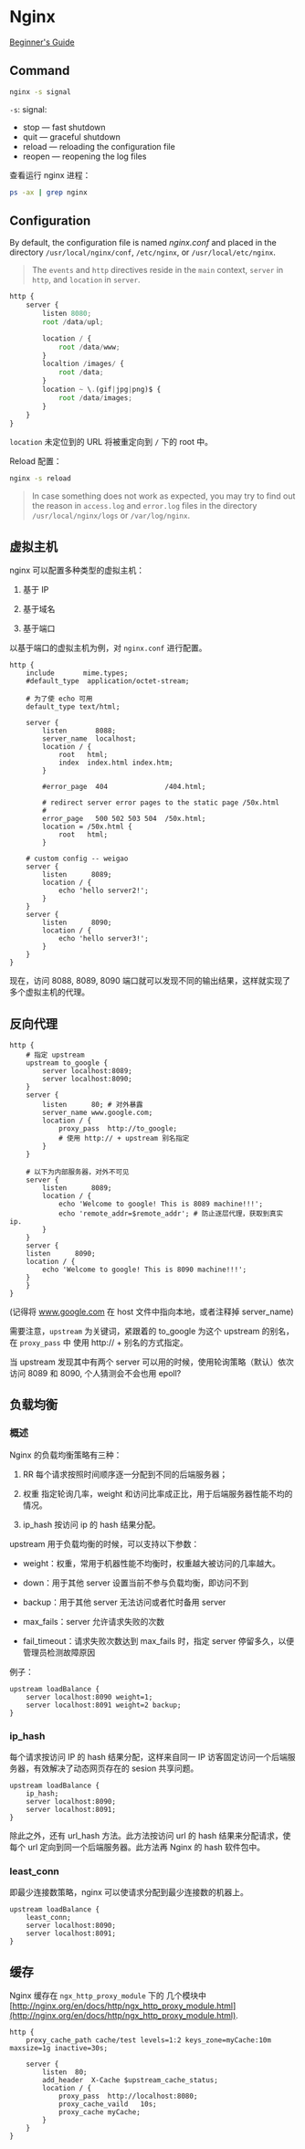 # Nginx

[Beginner's Guide](http://nginx.org/en/docs/beginners_guide.html)

## Command

```sh
nginx -s signal
```

`-s`: signal:
- stop — fast shutdown
- quit — graceful shutdown
- reload — reloading the configuration file
- reopen — reopening the log files

查看运行 nginx 进程：

```sh
ps -ax | grep nginx
```

## Configuration

By default, the configuration file is named *nginx.conf* and placed in the directory `/usr/local/nginx/conf`, `/etc/nginx`, or `/usr/local/etc/nginx`.

> The `events` and `http` directives reside in the `main` context, `server` in `http`, and `location` in `server`.

```js
http {
    server {
        listen 8080;
        root /data/upl;

        location / {
            root /data/www;
        }
        localtion /images/ {
            root /data;
        }
        location ~ \.(gif|jpg|png)$ {
            root /data/images;
        }
    } 
}
```

`location` 未定位到的 URL 将被重定向到 `/` 下的 root 中。

Reload 配置：

```sh
nginx -s reload
```

>In case something does not work as expected, you may try to find out the reason in `access.log` and `error.log` files in the directory `/usr/local/nginx/logs` or `/var/log/nginx`.

<!-- 2019-6-26 -->
## 虚拟主机

nginx 可以配置多种类型的虚拟主机：

1. 基于 IP

2. 基于域名

3. 基于端口

以基于端口的虚拟主机为例，对 `nginx.conf` 进行配置。

```nginx
http {
    include       mime.types;
    #default_type  application/octet-stream;
    
    # 为了使 echo 可用
    default_type text/html;

    server {
        listen       8088;
        server_name  localhost;
        location / {
            root   html;
            index  index.html index.htm;
        }

        #error_page  404              /404.html;

        # redirect server error pages to the static page /50x.html
        #
        error_page   500 502 503 504  /50x.html;
        location = /50x.html {
            root   html;
        }

    # custom config -- weigao
    server {
        listen      8089;
        location / {
            echo 'hello server2!';
        }
    }
    server {
        listen      8090;
        location / {
            echo 'hello server3!';
        }
    }
}
```

现在，访问 8088, 8089, 8090 端口就可以发现不同的输出结果，这样就实现了多个虚拟主机的代理。

## 反向代理

```nginx
http {
    # 指定 upstream
    upstream to_google {
        server localhost:8089;
        server localhost:8090;
    }
    server {
        listen      80; # 对外暴露
        server_name www.google.com;
        location / {
            proxy_pass  http://to_google;
            # 使用 http:// + upstream 别名指定
        }
    }

    # 以下为内部服务器，对外不可见
    server {
        listen      8089;
        location / {
            echo 'Welcome to google! This is 8089 machine!!!';
            echo 'remote_addr=$remote_addr'; # 防止逐层代理，获取到真实 ip.
        }
    }
    server {
    listen      8090;
    location / {
        echo 'Welcome to google! This is 8090 machine!!!';
    }
    }
}
```

(记得将 www.google.com 在 host 文件中指向本地，或者注释掉 server_name)

需要注意，`upstream` 为关键词，紧跟着的 to_google 为这个 upstream 的别名，在 `proxy_pass` 中 使用 http:// + 别名的方式指定。

当 upstream 发现其中有两个 server 可以用的时候，使用轮询策略（默认）依次访问 8089 和 8090, 个人猜测会不会也用 epoll?


## 负载均衡

### 概述

Nginx 的负载均衡策略有三种：

1. RR
    每个请求按照时间顺序逐一分配到不同的后端服务器；

2. 权重
    指定轮询几率，weight 和访问比率成正比，用于后端服务器性能不均的情况。

3. ip_hash
    按访问 ip 的 hash 结果分配。

upstream 用于负载均衡的时候，可以支持以下参数：

- weight：权重，常用于机器性能不均衡时，权重越大被访问的几率越大。

- down：用于其他 server 设置当前不参与负载均衡，即访问不到

- backup：用于其他 server 无法访问或者忙时备用 server

- max_fails：server 允许请求失败的次数

- fail_timeout：请求失败次数达到 max_fails 时，指定 server 停留多久，以便管理员检测故障原因

例子：

```nginx
upstream loadBalance {
    server localhost:8090 weight=1;
    server localhost:8091 weight=2 backup;
}
```

### ip_hash

每个请求按访问 IP 的 hash 结果分配，这样来自同一 IP 访客固定访问一个后端服务器，有效解决了动态网页存在的 sesion 共享问题。

```nginx
upstream loadBalance {
    ip_hash;
    server localhost:8090;
    server localhost:8091;
}
```

除此之外，还有 url_hash 方法。此方法按访问 url 的 hash 结果来分配请求，使每个 url 定向到同一个后端服务器。此方法再 Nginx 的 hash 软件包中。

### least_conn

即最少连接数策略，nginx 可以使请求分配到最少连接数的机器上。

```nginx
upstream loadBalance {
    least_conn;
    server localhost:8090;
    server localhost:8091;
}
```

## 缓存

Nginx 缓存在 `ngx_http_proxy_module` 下的 几个模块中 [http://nginx.org/en/docs/http/ngx_http_proxy_module.html](http://nginx.org/en/docs/http/ngx_http_proxy_module.html).

```nginx
http {
    proxy_cache_path cache/test levels=1:2 keys_zone=myCache:10m maxsize=1g inactive=30s;

    server {
        listen  80;
        add_header  X-Cache $upstream_cache_status;
        location / {
            proxy_pass  http://localhost:8080;
            proxy_cache_vaild   10s;
            proxy_cache myCache;
        }
    }
}
```
